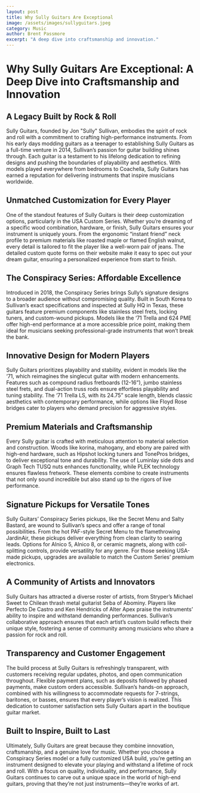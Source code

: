 ```yaml
---
layout: post
title: Why Sully Guitars Are Exceptional
image: /assets/images/sullyguitars.jpeg
category: Music
author: Brent Passmore
excerpt: "A deep dive into craftsmanship and innovation."
---
```


# Why Sully Guitars Are Exceptional: A Deep Dive into Craftsmanship and Innovation

## A Legacy Built by Rock & Roll
Sully Guitars, founded by Jon "Sully" Sullivan, embodies the spirit of rock and roll with a commitment to crafting high-performance instruments. From his early days modding guitars as a teenager to establishing Sully Guitars as a full-time venture in 2014, Sullivan’s passion for guitar building shines through. Each guitar is a testament to his lifelong dedication to refining designs and pushing the boundaries of playability and aesthetics. With models played everywhere from bedrooms to Coachella, Sully Guitars has earned a reputation for delivering instruments that inspire musicians worldwide.[](https://www.sullyguitars.com/story)

## Unmatched Customization for Every Player
One of the standout features of Sully Guitars is their deep customization options, particularly in the USA Custom Series. Whether you’re dreaming of a specific wood combination, hardware, or finish, Sully Guitars ensures your instrument is uniquely yours. From the ergonomic “instant friend” neck profile to premium materials like roasted maple or flamed English walnut, every detail is tailored to fit the player like a well-worn pair of jeans. The detailed custom quote forms on their website make it easy to spec out your dream guitar, ensuring a personalized experience from start to finish.[](https://www.sullyguitars.com)

## The Conspiracy Series: Affordable Excellence
Introduced in 2018, the Conspiracy Series brings Sully’s signature designs to a broader audience without compromising quality. Built in South Korea to Sullivan’s exact specifications and inspected at Sully HQ in Texas, these guitars feature premium components like stainless steel frets, locking tuners, and custom-wound pickups. Models like the ‘71 Trella and 624 PME offer high-end performance at a more accessible price point, making them ideal for musicians seeking professional-grade instruments that won’t break the bank.[](https://www.sullyguitars.com/run-8)

## Innovative Design for Modern Players
Sully Guitars prioritizes playability and stability, evident in models like the ‘71, which reimagines the singlecut guitar with modern enhancements. Features such as compound radius fretboards (12-16”), jumbo stainless steel frets, and dual-action truss rods ensure effortless playability and tuning stability. The ‘71 Trella LS, with its 24.75” scale length, blends classic aesthetics with contemporary performance, while options like Floyd Rose bridges cater to players who demand precision for aggressive styles.[](https://www.sullyguitars.com/sully71)

## Premium Materials and Craftsmanship
Every Sully guitar is crafted with meticulous attention to material selection and construction. Woods like korina, mahogany, and ebony are paired with high-end hardware, such as Hipshot locking tuners and TonePros bridges, to deliver exceptional tone and durability. The use of Luminlay side dots and Graph Tech TUSQ nuts enhances functionality, while PLEK technology ensures flawless fretwork. These elements combine to create instruments that not only sound incredible but also stand up to the rigors of live performance.[](https://www.sullyguitars.com/available-stock)

## Signature Pickups for Versatile Tones
Sully Guitars’ Conspiracy Series pickups, like the Secret Menu and Salty Bastard, are wound to Sullivan’s specs and offer a range of tonal possibilities. From the hot PAF-style Secret Menu to the flamethrowing JardinAir, these pickups deliver everything from clean clarity to searing leads. Options for Alnico 5, Alnico 8, or ceramic magnets, along with coil-splitting controls, provide versatility for any genre. For those seeking USA-made pickups, upgrades are available to match the Custom Series’ premium electronics.[](https://www.sullyguitars.com/available-stock)

## A Community of Artists and Innovators
Sully Guitars has attracted a diverse roster of artists, from Stryper’s Michael Sweet to Chilean thrash metal guitarist Seba of Abominy. Players like Perfecto De Castro and Ken Hendricks of Alter Apex praise the instruments’ ability to inspire and withstand demanding performances. Sullivan’s collaborative approach ensures that each artist’s custom build reflects their unique style, fostering a sense of community among musicians who share a passion for rock and roll.[](https://www.sullyguitars.com/artists)

## Transparency and Customer Engagement
The build process at Sully Guitars is refreshingly transparent, with customers receiving regular updates, photos, and open communication throughout. Flexible payment plans, such as deposits followed by phased payments, make custom orders accessible. Sullivan’s hands-on approach, combined with his willingness to accommodate requests for 7-strings, baritones, or basses, ensures that every player’s vision is realized. This dedication to customer satisfaction sets Sully Guitars apart in the boutique guitar market.[](https://www.sullyguitars.com/what-we-do)[](https://www.sullyguitars.com/faq)

## Built to Inspire, Built to Last
Ultimately, Sully Guitars are great because they combine innovation, craftsmanship, and a genuine love for music. Whether you choose a Conspiracy Series model or a fully customized USA build, you’re getting an instrument designed to elevate your playing and withstand a lifetime of rock and roll. With a focus on quality, individuality, and performance, Sully Guitars continues to carve out a unique space in the world of high-end guitars, proving that they’re not just instruments—they’re works of art.[](https://www.sullyguitars.com)